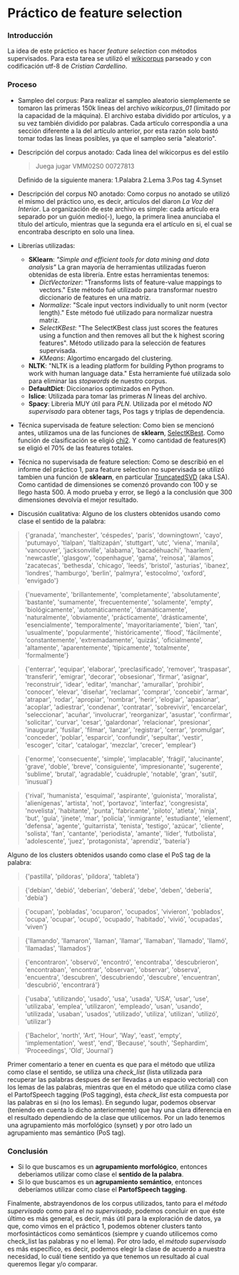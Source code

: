 # Práctico de feature selection

### Introducción

La idea de este práctico es hacer *feature selection* con métodos supervisados.
Para esta tarea se utilizó el [wikicorpus](https://cs.famaf.unc.edu.ar/~ccardellino/resources/wikicorpus/es/) parseado y con codificación utf-8 de *Cristian Cardellino*.

### Proceso
* Sampleo del corpus:
Para realizar el sampleo aleatorio siemplemente se tomaron las primeras 150k lineas del archivo *wikicorpus_01* (limitado por la capacidad de la máquina). El archivo estaba dividido por artículos, y a su vez también dividido por palabras. Cada artículo correspondía a una sección diferente a la del artículo anterior, por esta razón solo bastó tomar todas las lineas posibles, ya que el sampleo sería "aleatorio".
* Descripción del corpus anotado:
Cada linea del wikicorpus es del estilo
    >Juega jugar VMM02S0 00727813

    Definido de la siguiente manera:
    1.Palabra
    2.Lema
    3.Pos tag
    4.Synset
    
* Descripción del corpus NO anotado:
Como corpus no anotado se utilizó el mismo del práctico uno, es decir, articulos del diaron *La Voz del Interior*.
La organización de este archivo es simple: cada artículo era separado por un guión medio(-), luego, la primera linea anunciaba el título del artículo, mientras que la segunda era el artículo en si, el cual se encontraba descripto en solo una linea.

* Librerías utilizadas:
    - __SKlearn__: *"Simple and efficient tools for data mining and data analysis"*
    La gran mayoría de herramientas utilizadas fueron obtenidas de esta librería. Entre estas herramientas tenemos:
        - *DictVectorizer*: "Transforms lists of feature-value mappings to vectors." Este método fué utilizado para transformar nuestro diccionario de features en una matriz.
        - *Normalize*: "Scale input vectors individually to unit norm (vector length)." Este método fué utilizado para normalizar nuestra matriz.
        - *SelectKBest*: "The SelectKBest class just scores the features using a function and then removes all but the k highest scoring features". Método utilizado para la selección de features supervisada.
        - *KMeans*: Algortimo encargado del clustering.
    - __NLTK__: "NLTK is a leading platform for building Python programs to work with human language data." Esta herramiente fué utilizada solo para eliminar las *stopwords* de nuestro corpus.
    - __DefaultDict__: Diccionarios optimizados en Python.
    - __Islice__: Utilizada para tomar las primeras *N* lineas del archivo.
    - __Spacy__: Libreria MUY útil para *PLN*. Utilizada por el método *NO supervisado* para obtener tags, Pos tags y triplas de dependencia.
* Técnica supervisada de feature selection:
Como bien se mencionó antes, utilizamos una de las funciones de __sklearn__, [SelectKBest](http://scikit-learn.org/stable/modules/generated/sklearn.feature_selection.SelectKBest.html#sklearn.feature_selection.SelectKBest).
Como función de clasificación se eligió [chi2](http://scikit-learn.org/stable/modules/generated/sklearn.feature_selection.chi2.html#sklearn.feature_selection.chi2). Y como cantidad de features(*K*) se eligió el 70% de las features totales.
* Técnica no supervisada de feature selection:
Como se describió en el informe del práctico 1, para feature selection no supervisada se utilizó tambien una función de __sklearn__, en particular [TruncatedSVD](http://scikit-learn.org/stable/modules/generated/sklearn.decomposition.TruncatedSVD.html) (aka LSA). Como cantidad de dimensiones se comenzó provando con 100 y se llego hasta 500. A modo prueba y error, se llegó a la conclusión que 300 dimensiones devolvía el mejor resultado.

* Discusión cualitativa:
Alguno de los clusters obtenidos usando como clase el sentido de la palabra:
>{'granada', 'manchester', 'céspedes', 'parís', 'downingtown', 'cayo', 'putumayo', 'tlalpan', 'tlaltizapán', 'stuttgart', 'utc', 'viena', 'manila', 'vancouver', 'jacksonville', 'alabama', 'bacadéhuachi', 'haarlem', 'newcastle', 'glasgow', 'copenhague', 'gama', 'reinosa', 'álamos', 'zacatecas', 'bethesda', 'chicago', 'leeds', 'bristol', 'asturias', 'ibanez', 'londres', 'hamburgo', 'berlin', 'palmyra', 'estocolmo', 'oxford', 'envigado'}

>{'nuevamente', 'brillantemente', 'completamente', 'absolutamente', 'bastante', 'sumamente', 'frecuentemente', 'solamente', 'empty', 'biológicamente', 'automáticamente', 'dramáticamente', 'naturalmente', 'obviamente', 'prácticamente', 'drásticamente', 'esencialmente', 'temporalmente', 'mayoritariamente', 'bien', 'tan', 'usualmente', 'popularmente', 'históricamente', 'flood', 'fácilmente', 'constantemente', 'extremadamente', 'quizás', 'oficialmente', 'altamente', 'aparentemente', 'típicamente', 'totalmente', 'formalmente'}

>{'enterrar', 'equipar', 'elaborar', 'preclasificado', 'remover', 'traspasar', 'transferir', 'emigrar', 'decorar', 'obsesionar', 'firmar', 'asignar', 'reconstruir', 'idear', 'editar', 'manchar', 'amurallar', 'prohibir', 'conocer', 'elevar', 'diseñar', 'reclamar', 'comprar', 'concebir', 'armar', 'atrapar', 'rodar', 'apropiar', 'nombrar', 'herir', 'elogiar', 'apasionar', 'acoplar', 'adiestrar', 'condenar', 'contratar', 'sobrevivir', 'encarcelar', 'seleccionar', 'acuñar', 'involucrar', 'reorganizar', 'asustar', 'confirmar', 'solicitar', 'curvar', 'cesar', 'galardonar', 'relacionar', 'presionar', 'inaugurar', 'fusilar', 'filmar', 'lanzar', 'registrar', 'cerrar', 'promulgar', 'conceder', 'poblar', 'esparcir', 'confundir', 'sepultar', 'vestir', 'escoger', 'citar', 'catalogar', 'mezclar', 'crecer', 'emplear'}

>{'enorme', 'consecuente', 'simple', 'implacable', 'frágil', 'alucinante', 'grave', 'doble', 'breve', 'consiguiente', 'impresionante', 'sugerente', 'sublime', 'brutal', 'agradable', 'cuádruple', 'notable', 'gran', 'sutil', 'inusual'}

>{'rival', 'humanista', 'esquimal', 'aspirante', 'guionista', 'moralista', 'alienígenas', 'artista', 'not', 'portavoz', 'interfaz', 'congresista', 'novelista', 'habitante', 'punta', 'fabricante', 'piloto', 'atleta', 'ninja', 'but', 'guía', 'jinete', 'mar', 'policía', 'inmigrante', 'estudiante', 'element', 'defensa', 'agente', 'guitarrista', 'tenista', 'testigo', 'azúcar', 'cliente', 'solista', 'fan', 'cantante', 'periodista', 'amante', 'líder', 'futbolista', 'adolescente', 'juez', 'protagonista', 'aprendiz', 'batería'}

Alguno de los clusters obtenidos usando como clase el PoS tag de la palabra:

>{'pastilla', 'píldoras', 'píldora', 'tableta'}

>{'debían', 'debió', 'deberían', 'deberá', 'debe', 'deben', 'debería', 'debía'}

>{'ocupan', 'pobladas', 'ocuparon', 'ocupados', 'vivieron', 'poblados', 'ocupa', 'ocupar', 'ocupó', 'ocupado', 'habitado', 'vivió', 'ocupadas', 'viven'}

>{'llamando', 'llamaron', 'llaman', 'llamar', 'llamaban', 'llamado', 'llamó', 'llamadas', 'llamados'}

>{'encontraron', 'observó', 'encontró', 'encontraba', 'descubrieron', 'encontraban', 'encontrar', 'observan', 'observar', 'observa', 'encuentra', 'descubren', 'descubriendo', 'descubre', 'encuentran', 'descubrió', 'encontrará'}

>{'usaba', 'utilizando', 'usado', 'usa', 'usada', 'USA', 'usar', 'use', 'utilizaba', 'emplea', 'utilizaron', 'empleado', 'usan', 'usando', 'utilizada', 'usaban', 'usados', 'utilizado', 'utiliza', 'utilizan', 'utilizó', 'utilizar'}

>{'Bachelor', 'north', 'Art', 'Hour', 'Way', 'east', 'empty', 'implementation', 'west', 'end', 'Because', 'south', 'Sephardim', 'Proceedings', 'Old', 'Journal'}


Primer comentario a tener en cuenta es que para el método que utiliza como clase el sentido, se utiliza una *check_list* (lista utilizada para recuperar las palabras despues de ser llevadas a un espacio vectorial) con los lemas de las palabras, mientras que en el método que utiliza como clase el PartofSpeech tagging (PoS tagging), ésta *check_list* esta compuesta por las palabras en si (no los lemas).
En segundo lugar, podemos observar (teniendo en cuenta lo dicho anteriormente) que hay una clara diferencia en el resultado dependiendo de la clase que utilicemos. Por un lado tenemos una agrupamiento más morfológico (synset) y por otro lado un agrupamiento mas semántico (PoS tag).

### Conclusión

* Si lo que buscamos es un __agrupamiento morfológico__, entonces deberiamos utilizar como clase el __sentido de la palabra__.
* Si lo que buscamos es un __agrupamiento semántico__, entonces deberíamos utilizar como clase el __PartofSpeech tagging__.

Finalmente, abstrayendonos de los corpus utilizados, tanto para el *método supervisado* como para el *no supervisado*, podemos concluir en que éste último es más general, es decir, más útil para la exploración de datos, ya que, como vimos en el práctico 1, podemos obtener clusters tanto morfosintácticos como semánticos (siempre y cuando utilicemos como check_list las palabras y no el lema). Por otro lado, el *método supervisado* es más específico, es decir, podemos elegir la clase de acuerdo a nuestra necesidad, lo cuál tiene sentido ya que tenemos un resultado al cual queremos llegar y/o comparar.